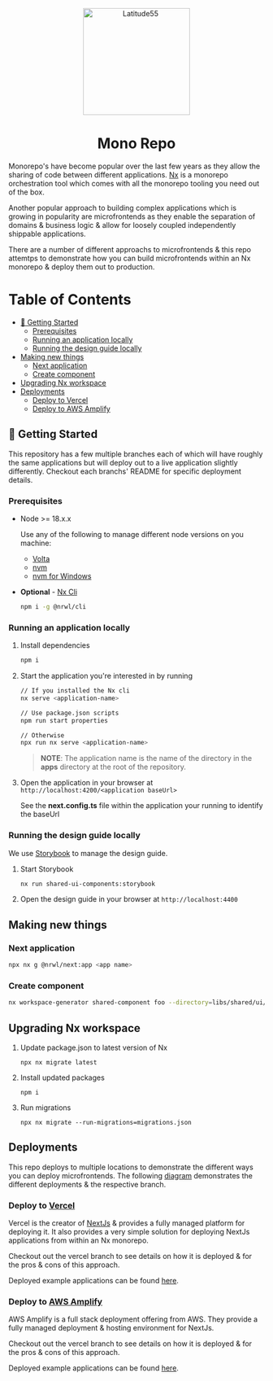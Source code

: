 <p align="center">
    <img alt="Latitude55" src="https://res.cloudinary.com/latitude55/image/upload/v1634117961/logo-light.svg" width="210" />
</p>
<h1 align="center">
Mono Repo
</h1>

Monorepo's have become popular over the last few years as they allow the sharing of code between different applications. [Nx](https://nx.dev) is a monorepo orchestration tool which comes with all the monorepo tooling you need out of the box.

Another popular approach to building complex applications which is growing in popularity are microfrontends as they enable the separation of domains & business logic & allow for loosely coupled independently shippable applications.

There are a number of different approachs to microfrontends & this repo attemtps to demonstrate how you can build microfrontends within an Nx monorepo & deploy them out to production.

# Table of Contents

<!-- START doctoc generated TOC please keep comment here to allow auto update -->
<!-- DON'T EDIT THIS SECTION, INSTEAD RE-RUN doctoc TO UPDATE -->

- [🤩 Getting Started](#-getting-started)
  - [Prerequisites](#prerequisites)
  - [Running an application locally](#running-an-application-locally)
  - [Running the design guide locally](#running-the-design-guide-locally)
- [Making new things](#making-new-things)
  - [Next application](#next-application)
  - [Create component](#create-component)
- [Upgrading Nx workspace](#upgrading-nx-workspace)
- [Deployments](#deployments)
  - [Deploy to Vercel](#deploy-to-vercel)
  - [Deploy to AWS Amplify](#deploy-to-aws-amplify)

<!-- END doctoc generated TOC please keep comment here to allow auto update -->

## 🤩 Getting Started

This repository has a few multiple branches each of which will have roughly the same applications but will deploy out to a live application slightly differently. Checkout each branchs' README for specific deployment details.

### Prerequisites

- Node >= 18.x.x

  Use any of the following to manage different node versions on you machine:

  - [Volta](https://volta.sh/)
  - [nvm](https://github.com/nvm-sh/nvm)
  - [nvm for Windows](https://github.com/coreybutler/nvm-windows)

- **Optional** - [Nx Cli](https://nx.dev/l/a/getting-started/nx-cli)

  ```bash
  npm i -g @nrwl/cli
  ```

### Running an application locally

1. Install dependencies

   ```bash
   npm i
   ```

1. Start the application you're interested in by running

   ```bash
   // If you installed the Nx cli
   nx serve <application-name>

   // Use package.json scripts
   npm run start properties

   // Otherwise
   npx run nx serve <application-name>
   ```

   > **NOTE**: The application name is the name of the directory in the **apps** directory at the root of the repository.

1. Open the application in your browser at `http://localhost:4200/<application baseUrl>`

   See the **next.config.ts** file within the application your running to identify the baseUrl

### Running the design guide locally

We use [Storybook](https://storybook.js.org/) to manage the design guide.

1. Start Storybook

   ```bash
   nx run shared-ui-components:storybook
   ```

2. Open the design guide in your browser at `http://localhost:4400`

## Making new things

### Next application

```bash
npx nx g @nrwl/next:app <app name>
```

### Create component

```bash
nx workspace-generator shared-component foo --directory=libs/shared/ui/components --atomicLevel=molecules
```

## Upgrading Nx workspace

1. Update package.json to latest version of Nx

   `npx nx migrate latest`

2. Install updated packages

   `npm i`

3. Run migrations

   `npx nx migrate --run-migrations=migrations.json`

## Deployments

This repo deploys to multiple locations to demonstrate the different ways you can deploy microfrontends. The following [diagram](https://drive.google.com/file/d/1uf3ukRK-M-YpAfbKU0rGblHG3tgmz4qb/view?usp=sharing) demonstrates the different deployments & the respective branch.

### Deploy to [Vercel](https://vercel.com/)

Vercel is the creator of [NextJs](https://nextjs.org/) & provides a fully managed platform for deploying it. It also provides a very simple solution for deploying NextJs applications from within an Nx monorepo.

Checkout out the vercel branch to see details on how it is deployed & for the pros & cons of this approach.

Deployed example applications can be found [here](https://vercel-microfrontends.latitude55.dev/).

### Deploy to [AWS Amplify](https://aws.amazon.com/amplify/)

AWS Amplify is a full stack deployment offering from AWS. They provide a fully managed deployment & hosting environment for NextJs.

Checkout out the vercel branch to see details on how it is deployed & for the pros & cons of this approach.

Deployed example applications can be found [here](https://amplify.latitude55.dev/).

